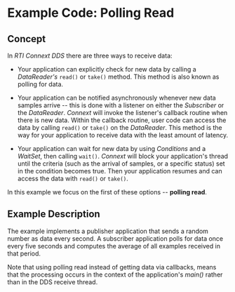 # Example Code: Polling Read

## Concept

In *RTI Connext DDS* there are three ways to receive data:

-   Your application can explicitly check for new data by calling a
    *DataReader's* `read()` or `take()` method. This method is also known as
    polling for data.

-   Your application can be notified asynchronously whenever new data samples
    arrive -- this is done with a listener on either the *Subscriber* or the
    *DataReader*. *Connext* will invoke the listener's callback routine when
    there is new data. Within the callback routine, user code can access the
    data by calling `read()` or `take()` on the *DataReader*. This method is the
    way for your application to receive data with the least amount of latency.

-   Your application can wait for new data by using *Conditions* and a
    *WaitSet*, then calling `wait()`. *Connext* will block your application's
    thread until the criteria (such as the arrival of samples, or a specific
    status) set in the condition becomes true. Then your application resumes and
    can access the data with `read()` or `take()`.

In this example we focus on the first of these options -- **polling read**.

## Example Description

The example implements a publisher application that sends a random number
as data every second. A subscriber application polls for data once every five
seconds and computes the average of all examples received in that period.

Note that using polling read instead of getting data via callbacks, means that
the processing occurs in the context of the application's *main()* rather than
in the DDS receive thread.

